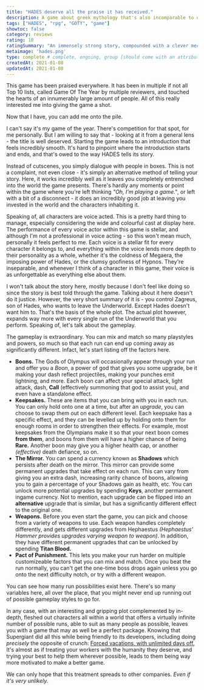 ```yaml
---
title: "HADES deserve all the praise it has received."
description: A game about greek mythology that's also incomparable to other games tackling the same subject.
tags: ["HADES", "rpg", "GOTY", "game"]
showtoc: false
category: reviews
rating: 10
ratingSummary: "An immensely strong story, compounded with a clever mechanic and highly rewarding gameplay make it shine way brighter than most."
metaimage: 'hades.png'
type: complete # complete, ongoing, group [should come with an attribute (partAmnt)]
createdAt: 2021-01-08
updatedAt: 2021-01-08
---
```


This game has been praised everywhere. It has been in multiple if not all Top 10 lists, called Game Of The Year by multiple reviewers, and touched 
the hearts of an innumerably large amount of people. All of this really interested me into giving the game a shot.

Now that I have, you can add me onto the pile.

I can't say it's my game of the year. There's competition for that spot, for me personally. But I am willing to say that - looking at it from a general
lens - the title is well deserved. Starting the game leads to an introduction that feels incredibly smooth. It's hard to pinpoint where the introduction 
starts and ends, and that's owed to the way HADES tells its story.

Instead of cutscenes, you simply dialogue with people in boxes. This is not a complaint, not even close - it's simply an alternative method of telling your
story. Here, it works incredibly well as it leaves you completely entrenched into the world the game presents. There's hardly any moments or point within the
game where you're left thinking _"Oh, I'm playing a game."_, or left with a bit of a disconnect - it does an incredibly good job at leaving you invested in the 
world and the characters inhabiting it.

Speaking of, all characters are voice acted. This is a pretty hard thing to manage, especially considering the wide and colourful cast at display here. The
performance of every voice actor within this game is stellar, and although I'm not a professional in voice acting - so this won't mean much, personally it 
feels perfect to me. Each voice is a stellar fit for every character it belongs to, and everything within the voice lends more depth to their personality
as a whole, whether it's the coldness of Megaera, the imposing power of Hades, or the clumsy goofiness of Hypnos. They're inseparable, and whenever I think of
a character in this game, their voice is as unforgettable as everything else about them.

I won't talk about the story here, mostly because I don't feel like doing so since the story is best told through the game. Talking about it here doesn't do it
justice. However, the very short summary of it is - you control Zagreus, son of Hades, who wants to leave the Underworld. Except Hades doesn't want him to. That's the basis
of the whole plot. The actual plot however, expands way more with every single run of the Underworld that you perform. Speaking of, let's talk about the gameplay.

The gameplay is extraordinary. You can mix and match so many playstyles and powers, so much so that each run can end up coming away as significantly different.
Infact, let's start listing off the factors here.

- **Boons.** The Gods of Olympus will occasionally appear through your run and offer you a _Boon_, a power of god that gives you some upgrade, be it making your dash reflect projectiles, making your punches emit lightning, and more. Each boon can affect your special attack, light attack, dash, **Call** (effectively summoning that god to assist you), and even have a standalone effect.
- **Keepsakes.** These are items that you can bring with you in each run. You can only hold onto one at a time, but after an _upgrade_, you can choose to swap them out on each different level. Each keepsake has a specific effect, and they can be levelled up by holding onto them for enough rooms in order to strengthen their effects. For example, most keepsakes from the Olympians make it so that your next boon comes **from them**, and boons from them will have a higher chance of being **Rare.** Another boon may give you a higher health cap, or another _(effective)_ death defiance, so on.
- **The Mirror.** You can spend a currency known as **Shadows** which persists after death on the mirror. This mirror can provide some permanent upgrades that take effect on each run. This can vary from giving you an extra dash, increasing rarity chance of boons, allowing you to gain a percentage of your Shadows gain as health, etc. You can unlock more potential upgrades by spending **Keys**, another permanent ingame currency. Not to mention, each upgrade can be flipped into an **alternative** upgrade that is similar, but has a significantly different effect to the original one.
- **Weapons.** Before you even start the game, you can pick and choose from a variety of weapons to use. Each weapon handles completely differently, and gets different upgrades from Hephaestus _(Hephaestus' Hammer provides upgrades varying weapon to weapon)_. In addition, they have different permanent upgrades that can be unlocked by spending **Titan Blood.**
- **Pact of Punishment.** This lets you make your run harder on multiple customizeable factors that you can mix and match. Once you beat the run normally, you can't get the one-time boss drops again unless you go onto the next difficulty notch, or try with a different weapon. 

You can see how many run possibilities exist here. There's so many variables here, all over the place, that you might never end up running out of possible gameplay styles to go for.

In any case, with an interesting and gripping plot complemented by in-depth, fleshed out characters all within a world that offers a virtually infinite number of possible runs, able to suit as many people as possible, leaves you with a game that may as well be a perfect package. Knowing that Supergiant did all this while being friendly to its developers, including doing _precisely_ the opposite of crunch: [Forced vacations, with unlimited days off.](https://kotaku.com/the-secret-to-the-success-of-bastion-pyre-and-hades-1838082618) It's almost as if treating your workers with the humanity they deserve, and trying your best to help them wherever possible, leads to them being way more motivated to make a better game. 

We can only hope that this treatment spreads to other companies. _Even if it's very unlikely._
